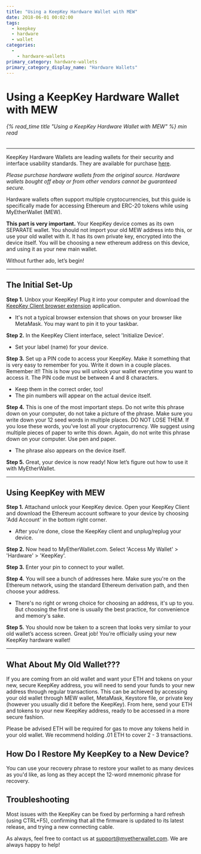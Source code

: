 ```yaml
---
title: "Using a KeepKey Hardware Wallet with MEW"
date: 2018-06-01 00:02:00
tags:
  - keepkey
  - hardware
  - wallet
categories:
  - 
    - hardware-wallets
primary_category: hardware-wallets
primary_category_display_name: "Hardware Wallets"
---
```


# __Using a KeepKey Hardware Wallet with MEW__
###### {% read_time title "Using a KeepKey Hardware Wallet with MEW" %} min read
***

KeepKey Hardware Wallets are leading wallets for their security and interface usability standards. They are available for purchase [here](https://keepkey.myshopify.com/collections/frontpage/products/keepkey-the-simple-bitcoin-hardware-wallet/?source=hasoffers).

*Please purchase hardware wallets from the original source. Hardware wallets bought off ebay or from other vendors cannot be guaranteed secure.*

Hardware wallets often support multiple cryptocurrencies, but this guide is specifically made for accessing Ethereum and ERC-20 tokens while using MyEtherWallet (MEW).

**This part is very important.** Your KeepKey device comes as its own SEPARATE wallet. You should not import your old MEW address into this, or use your old wallet with it. It has its own private key, encrypted into the device itself. You will be choosing a new ethereum address on this device, and using it as your new main wallet.

Without further ado, let’s begin!

***

## __The Initial Set-Up__

**Step 1.** Unbox your KeepKey! Plug it into your computer and download the [KeepKey Client browser extension](https://chrome.google.com/webstore/detail/keepkey-client/idgiipeogajjpkgheijapngmlbohdhjg?hl=en-US) application.
* It's not a typical browser extension that shows on your browser like MetaMask. You may want to pin it to your taskbar.

**Step 2.** In the KeepKey Client interface, select 'Initialize Device'.
* Set your label (name) for your device.

**Step 3.** Set up a PIN code to access your KeepKey. Make it something that is very easy to remember for you. Write it down in a couple places. Remember it!! This is how you will unlock your wallet everytime you want to access it. The PIN code must be between 4 and 8 characters.
* Keep them in the correct order, too!
* The pin numbers will appear on the actual device itself.

**Step 4.** This is one of the most important steps. Do not write this phrase down on your computer, do not take a picture of the phrase. Make sure you write down your 12 seed words in multiple places. DO NOT LOSE THEM. If you lose these words, you’ve lost all your cryptocurrency. We suggest using multiple pieces of paper to write this down. Again, do not write this phrase down on your computer. Use pen and paper.
* The phrase also appears on the device itself.

**Step 5.** Great, your device is now ready! Now let’s figure out how to use it with MyEtherWallet.

***

## __Using KeepKey with MEW__

**Step 1.** Attachand unlock your KeepKey device. Open your KeepKey Client and download the Ethereum account software to your device by choosing 'Add Account' in the bottom right corner.
* After you're done, close the KeepKey client and unplug/replug your device.

**Step 2.** Now head to MyEtherWallet.com. Select 'Access My Wallet' > 'Hardware' > 'KeepKey'.

**Step 3.** Enter your pin to connect to your wallet.

**Step 4.** You will see a bunch of addresses here. Make sure you're on the Ethereum network, using the standard Ethereum derivation path, and then choose your address.
* There's no right or wrong choice for choosing an address, it's up to you. But choosing the first one is usually the best practice, for convenience and memory's sake.

**Step 5.**  You should now be taken to a screen that looks very similar to your old wallet’s access screen. Great job! You’re officially using your new KeepKey hardware wallet!

***

## __What About My Old Wallet???__

If you are coming from an old wallet and want your ETH and tokens on your new, secure KeepKey address, you will need to send your funds to your new address through regular transactions. This can be achieved by accessing your old wallet through MEW wallet, MetaMask, Keystore file, or private key (however you usually did it before the KeepKey). From here, send your ETH and tokens to your new KeepKey address, ready to be accessed in a more secure fashion.

Please be advised ETH will be required for gas to move any tokens held in your old wallet. We recommend holding .01 ETH to cover 2 - 3 transactions.

## __How Do I Restore My KeepKey to a New Device?__

You can use your recovery phrase to restore your wallet to as many devices as you'd like, as long as they accept the 12-word mnemonic phrase for recovery.

## __Troubleshooting__

Most issues with the KeepKey can be fixed by performing a hard refresh (using CTRL+F5), confirming that all the firmware is updated to its latest release, and trying a new connecting cable.

As always, feel free to contact us at support@myetherwallet.com. We are always happy to help!